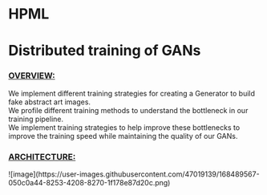 # HPML
<h1>Distributed training of GANs</h1>

<h3> <u> OVERVIEW: </u> </h3>
We implement different training strategies for creating a Generator to build fake abstract art images. <br>
We profile different training methods to understand the bottleneck in our training pipeline. <br>
We implement training strategies to help improve these bottlenecks to improve the training speed while maintaining the quality of our GANs. <br>

<h3> <u> ARCHITECTURE: </u> </h3>
![image](https://user-images.githubusercontent.com/47019139/168489567-050c0a44-8253-4208-8270-1f178e87d20c.png)
